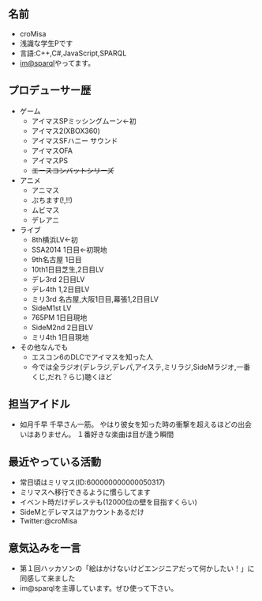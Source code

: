 ## 名前

- croMisa
- 浅識な学生Pです
- 言語:C++,C#,JavaScript,SPARQL
- [im@sparql](https://sparql.crssnky.xyz/imas/)やってます。

## プロデューサー歴

- ゲーム
  - アイマスSPミッシングムーン←初
  - アイマス2(XBOX360)
  - アイマスSFハニー サウンド
  - アイマスOFA
  - アイマスPS
  - ~~エースコンバットシリーズ~~
- アニメ
  - アニマス
  - ぷちます(!,!!)
  - ムビマス
  - デレアニ
- ライブ
  - 8th横浜LV←初
  - SSA2014 1日目←初現地
  - 9th名古屋 1日目
  - 10th1日目芝生,2日目LV
  - デレ3rd 2日目LV
  - デレ4th 1,2日目LV
  - ミリ3rd 名古屋,大阪1日目,幕張1,2日目LV
  - SideM1st LV
  - 765PM 1日目現地
  - SideM2nd 2日目LV
  - ミリ4th 1日目現地
- その他なんでも
  - エスコン6のDLCでアイマスを知った人
  - 今では全ラジオ(デレラジ,デレパ,アイステ,ミリラジ,SideMラジオ,一番くじ,だれ？らじ)聴くほど

## 担当アイドル

- 如月千早
千早さん一筋。
やはり彼女を知った時の衝撃を超えるほどの出会いはありません。
１番好きな楽曲は目が逢う瞬間

## 最近やっている活動

- 常日頃はミリマス(ID:600000000000050317)
- ミリマスへ移行できるように慣らしてます
- イベント時だけデレステも(12000位の壁を目指すくらい)
- SideMとデレマスはアカウントあるだけ
- Twitter:@croMisa

## 意気込みを一言

- 第１回ハッカソンの「絵はかけないけどエンジニアだって何かしたい！」に同感して来ました
- im@sparqlを主導しています。ぜひ使って下さい。